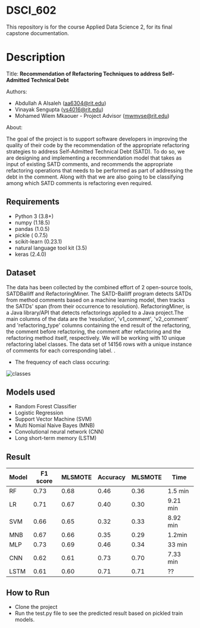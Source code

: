 # DSCI_602

This repository is for the course Applied Data Science 2, for its final capstone documentation.

# Description

Title: **Recommendation of Refactoring Techniques to address Self-Admitted Technical Debt**

Authors: 
* Abdullah A Alsaleh (aa6304@rit.edu)
* Vinayak Sengupta (vs4016@rit.edu)
* Mohamed Wiem Mkaouer - Project Advisor (mwmvse@rit.edu)

About:

The goal of the project is to support software developers in improving the quality of their code by the recommendation of the appropriate refactoring strategies to address Self-Admitted Technical Debt (SATD). To do so, we are designing and implementing a recommendation model that takes as input of existing SATD comments, and recommends the appropriate refactoring operations that needs to be performed as part of addressing the debt in the comment. Along with that we are also going to be classifying among which SATD comments is refactoring even required.


## Requirements

* Python 3 (3.8+)
* numpy (1.18.5)
* pandas (1.0.5)
* pickle ( 0.7.5)
* scikit-learn (0.23.1)
* natural language tool kit (3.5)
* keras (2.4.0)

## Dataset

The data has been collected by the combined effort of 2 open-source tools, SATDBailiff and RefactoringMiner. The SATD-Bailiff program detects SATDs from method comments based on a machine learning model, then tracks the SATDs' span (from their occurrence to resolution). RefactoringMiner, is a Java library/API that detects refactorings applied to a Java project.The main columns of the data are the ‘resolution’, 'v1\_comment', 'v2\_comment' and 'refactoring\_type' columns containing the end result of the refactoring, the comment before refactoring, the comment after refactoring and the refactoring method itself, respectively. We will be working with 10 unique refactoring label classes. The data set of 14156 rows with a unique instance of comments for each corresponding label.
.  

* The frequency of each class occuring:

![classes](https://user-images.githubusercontent.com/69842690/144768268-f18bc7e8-66ae-4ee8-8b3f-371a6efa7158.png)


## Models used
* Random Forest Classifier
* Logistic Regression
* Support Vector Machine (SVM)
* Multi Nomial Naive Bayes (MNB)
* Convolutional neural network (CNN)
* Long short-term memory (LSTM)

## Result
|Model | F1 score | MLSMOTE | Accuracy |  MLSMOTE | Time|
|--- | --- | --- | --- |--- |--- |
|RF | 0.73 | 0.68 |0.46| 0.36 | 1.5 min | 
|LR | 0.71 | 0.67 |0.40  | 0.30 | 9.21 min| 
|SVM | 0.66  | 0.65 |0.32 | 0.33 | 8.92 min |
|MNB | 0.67  | 0.66  |0.35 | 0.29 | 1.2min|
|MLP | 0.73 | 0.69 |0.46 | 0.34 | 33 min |
|CNN | 0.62 |  0.61 |0.73 | 0.70 | 7.33 min|
|LSTM | 0.61 | 0.60 |0.71| 0.71 |??|


## How to Run
* Clone the project
* Run the test.py file to see the predicted result based on pickled train models.
